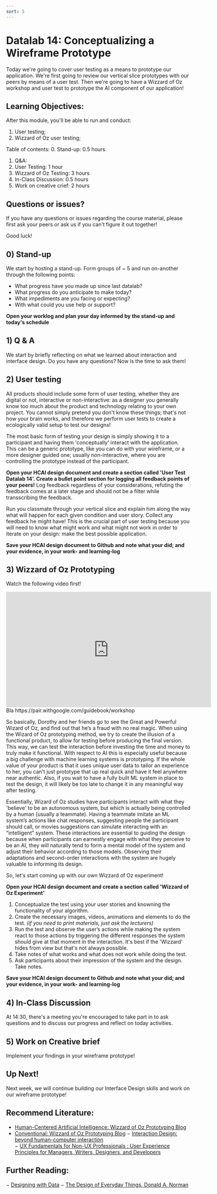 ```yaml
---
sort: 5
---
```


# Datalab 14: Conceptualizing a Wireframe Prototype
Today we're going to cover user testing as a means to prototype our application. We're first going to review our vertical slice prototypes with our peers by means of a user test. Then we're going to have a Wizzard of Oz workshop and user test to prototype the AI component of our application!

## Learning Objectives:
After this module, you'll be able to run and conduct:
1. User testing;
2. Wizzard of Oz user testing;

Table of contents:
0. Stand-up: 0.5 hours
1. Q&A:
2. User Testing: 1 hour
3. Wizzard of Oz Testing: 3 hours
4. In-Class Discussion: 0.5 hours
5. Work on creative crief: 2 hours


## Questions or issues?
If you have any questions or issues regarding the course material, please first ask your peers or ask us if you can't figure it out together!

Good luck!

## 0) Stand-up
We start by hosting a stand-up. Form groups of ~ 5 and run on-another through the following points:
- What progress have you made up since last datalab?
- What progress do you anticipate to make today?
- What impediments are you facing or expecting?
- With what could you use help or support?

**Open your worklog and plan your day informed by the stand-up and today's schedule**

## 1) Q & A
We start by briefly reflecting on what we learned about interaction and interface design. Do you have any questions? Now is the time to ask them!

## 2) User testing
All products should include some form of user testing, whether they are digital or not, interactive or non-interactive: as a designer you generally know too much about the product and technology relating to your own project. You cannot simply pretend you don't know these things; that's not how your brain works, and therefore we perform user tests to create a ecologically valid setup to test our designs!

The most basic form of testing your design is simply showing it to a participant and having them 'conceptually' interact with the application. This can be a generic prototype, like you can do with your wireframe, or a more designer guided one; usually non-interactive, where you are controlling the prototype instead of the participant.

**Open your HCAI design document and create a section called 'User Test Datalab 14'. Create a bullet point section for logging all feedback points of your peers!** Log feedback regardless of your considerations, refuting the feedback comes at a later stage and should not be a filter while transscribing the feedback.

Run you classmate through your vertical slice and explain him along the way what will happen for each given condition and user story. Collect any feedback he might have! This is the crucial part of user testing because you will need to know what might work and what might not work in order to iterate on your design: make the best possible application.

**Save your HCAI design document to Github and note what your did; and your evidence, in your work- and learning-log**

## 3) Wizzard of Oz Prototyping
Watch the following video first!

<iframe width="560" height="315" src="https://www.youtube.com/embed/NZR64EF3OpA" title="YouTube video player" frameborder="0" allow="accelerometer; autoplay; clipboard-write; encrypted-media; gyroscope; picture-in-picture" allowfullscreen></iframe>
Bla
https://pair.withgoogle.com/guidebook/workshop

So basically, Dorothy and her friends go to see the Great and Powerful Wizard of Oz, and find out that he’s a fraud with no real magic. When using the Wizard of Oz prototyping method, we try to create the illusion of a functional product, to allow for testing before producing the final version. This way, we can test the interaction before investing the time and money to truly make it functional.
With respect to AI this is especially useful because a big challenge with machine learning systems is prototyping. If the whole value of your product is that it uses unique user data to tailor an experience to her, you can’t just prototype that up real quick and have it feel anywhere near authentic. Also, if you wait to have a fully built ML system in place to test the design, it will likely be too late to change it in any meaningful way after testing.

Essentially, Wizard of Oz studies have participants interact with what they 'believe' to be an autonomous system, but which is actually being controlled by a human (usually a teammate). Having a teammate imitate an ML system’s actions like chat responses, suggesting people the participant should call, or movies suggestions can simulate interacting with an “intelligent” system. These interactions are essential to guiding the design because when participants can earnestly engage with what they perceive to be an AI, they will naturally tend to form a mental model of the system and adjust their behavior according to those models. Observing their adaptations and second-order interactions with the system are hugely valuable to informing its design.

So, let's start coming up with our own Wizzard of Oz experiment!

**Open your HCAI design document and create a section called 'Wizzard of Oz Experiment'**

1. Conceptualize the test using your user stories and knowning the functionality of your algorithm.
2. Create the necessary images, videos, animations and elements to do the test. *(if you need to print materials, just ask the lecturers)*
2. Run the test and observe the user’s actions while making the system react to those actions by triggering the different responses the system should give at that moment in the interaction. It's best if the 'Wizzard' hides from view but that's not always possible.
4. Take notes of what works and what does not work while doing the test.
5. Ask participants about their impression of the system and the design. Take notes.

**Save your HCAI design document to Github and note what your did; and your evidence, in your work- and learning-log**


## 4) In-Class Discussion
At 14:30, there's a meeting you're encouraged to take part in to ask questions and to discuss our progress and reflect on today activities.


## 5) Work on Creative brief
Implement your findings in your wireframe prototype!

## Up Next!
Next week, we will continue building our Interface Design skills and work on our wireframe prototype!

## Recommend Literature:
- [Human-Centered Artificial Intelligence: Wizzard of Oz Prototyping Blog](https://medium.com/google-design/human-centered-machine-learning-a770d10562cd)
- [Conventional: Wizzard of Oz Prototyping Blog](https://blog.prototypr.io/wizard-of-oz-prototyping-process-blog-a20ffce8886)
−	[Interaction Design: beyond human-computer interaction](https://login.proxy1.dom1.nhtv.nl/login?url=https://search.ebscohost.com/login.aspx?direct=true&db=cat01829a&AN=buas.303541695&site=eds-live)   
−	[UX Fundamentals for Non-UX Professionals : User Experience Principles for Managers, Writers, Designers, and Developers](https://login.proxy1.dom1.nhtv.nl/login?url=https://search.ebscohost.com/login.aspx?direct=true&db=edsebk&AN=1892077&site=eds-live)

## Further Reading:
−	[Designing with Data](http://shop.oreilly.com/product/0636920026228.do)
−	[The Design of Everyday Things, Donald A. Norman](https://login.proxy1.dom1.nhtv.nl/login?url=https://search.ebscohost.com/login.aspx?direct=true&db=cat01829a&AN=buas.393706974&site=eds-live)
